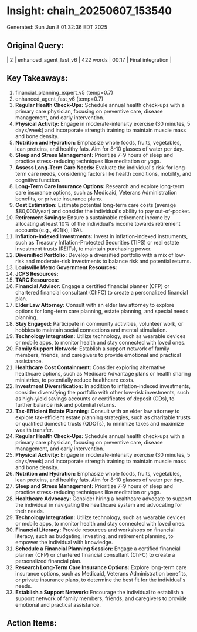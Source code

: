 # Insight: chain_20250607_153540
Generated: Sun Jun  8 01:32:36 EDT 2025

## Original Query:
| 2 | enhanced_agent_fast_v6 | 422 words | 00:17 | Final integration |

## Key Takeaways:
1. financial_planning_expert_v5 (temp=0.7)
2. enhanced_agent_fast_v6 (temp=0.7)
1. **Regular Health Check-Ups:** Schedule annual health check-ups with a primary care physician, focusing on preventive care, disease management, and early intervention.
2. **Physical Activity:** Engage in moderate-intensity exercise (30 minutes, 5 days/week) and incorporate strength training to maintain muscle mass and bone density.
3. **Nutrition and Hydration:** Emphasize whole foods, fruits, vegetables, lean proteins, and healthy fats. Aim for 8-10 glasses of water per day.
4. **Sleep and Stress Management:** Prioritize 7-9 hours of sleep and practice stress-reducing techniques like meditation or yoga.
1. **Assess Long-Term Care Needs:** Evaluate the individual's risk for long-term care needs, considering factors like health conditions, mobility, and cognitive function.
2. **Long-Term Care Insurance Options:** Research and explore long-term care insurance options, such as Medicaid, Veterans Administration benefits, or private insurance plans.
3. **Cost Estimation:** Estimate potential long-term care costs (average $80,000/year) and consider the individual's ability to pay out-of-pocket.
1. **Retirement Savings:** Ensure a sustainable retirement income by allocating at least 10% of the individual's income towards retirement accounts (e.g., 401(k), IRA).
2. **Inflation-Indexed Investments:** Invest in inflation-indexed instruments, such as Treasury Inflation-Protected Securities (TIPS) or real estate investment trusts (REITs), to maintain purchasing power.
3. **Diversified Portfolio:** Develop a diversified portfolio with a mix of low-risk and moderate-risk investments to balance risk and potential returns.
1. **Louisville Metro Government Resources:**
2. **JCPS Resources:**
3. **TARC Resources:**
1. **Financial Advisor:** Engage a certified financial planner (CFP) or chartered financial consultant (ChFC) to create a personalized financial plan.
2. **Elder Law Attorney:** Consult with an elder law attorney to explore options for long-term care planning, estate planning, and special needs planning.
1. **Stay Engaged:** Participate in community activities, volunteer work, or hobbies to maintain social connections and mental stimulation.
2. **Technology Integration:** Utilize technology, such as wearable devices or mobile apps, to monitor health and stay connected with loved ones.
3. **Family Support Network:** Establish a support network of family members, friends, and caregivers to provide emotional and practical assistance.
1. **Healthcare Cost Containment:** Consider exploring alternative healthcare options, such as Medicare Advantage plans or health sharing ministries, to potentially reduce healthcare costs.
2. **Investment Diversification:** In addition to inflation-indexed investments, consider diversifying the portfolio with other low-risk investments, such as high-yield savings accounts or certificates of deposit (CDs), to further balance risk and potential returns.
3. **Tax-Efficient Estate Planning:** Consult with an elder law attorney to explore tax-efficient estate planning strategies, such as charitable trusts or qualified domestic trusts (QDOTs), to minimize taxes and maximize wealth transfer.
1. **Regular Health Check-Ups:** Schedule annual health check-ups with a primary care physician, focusing on preventive care, disease management, and early intervention.
2. **Physical Activity:** Engage in moderate-intensity exercise (30 minutes, 5 days/week) and incorporate strength training to maintain muscle mass and bone density.
3. **Nutrition and Hydration:** Emphasize whole foods, fruits, vegetables, lean proteins, and healthy fats. Aim for 8-10 glasses of water per day.
4. **Sleep and Stress Management:** Prioritize 7-9 hours of sleep and practice stress-reducing techniques like meditation or yoga.
1. **Healthcare Advocacy:** Consider hiring a healthcare advocate to support the individual in navigating the healthcare system and advocating for their needs.
2. **Technology Integration:** Utilize technology, such as wearable devices or mobile apps, to monitor health and stay connected with loved ones.
3. **Financial Literacy:** Provide resources and workshops on financial literacy, such as budgeting, investing, and retirement planning, to empower the individual with knowledge.
1. **Schedule a Financial Planning Session:** Engage a certified financial planner (CFP) or chartered financial consultant (ChFC) to create a personalized financial plan.
2. **Research Long-Term Care Insurance Options:** Explore long-term care insurance options, such as Medicaid, Veterans Administration benefits, or private insurance plans, to determine the best fit for the individual's needs.
3. **Establish a Support Network:** Encourage the individual to establish a support network of family members, friends, and caregivers to provide emotional and practical assistance.

## Action Items:
